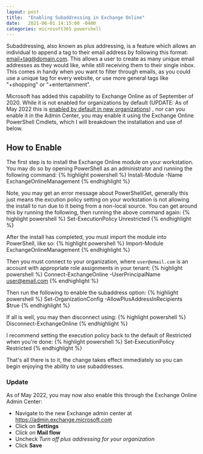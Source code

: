 ```yaml
---
layout: post
title:  "Enabling Subaddressing in Exchange Online"
date:   2021-06-01 14:15:00 -0400
categories: microsoft365 powershell
---
```

Subaddressing, also known as plus addressing, is a feature which allows an individual to append a tag to their email address by following this format: email+tag@domain.com. This allows a user to create as many unique email addresses as they would like, while still receiving them to their single inbox. This comes in handy when you want to filter through emails, as you could use a unique tag for every website, or use more general tags like "+shopping" or "+entertainment". 

Microsoft has added this capability to Exchange Online as of September of 2020. While it is not enabled for organizations by default (UPDATE: As of May 2022 this is [enabled by default in new organizations](https://learn.microsoft.com/en-us/exchange/recipients-in-exchange-online/plus-addressing-in-exchange-online)) , nor can you enable it in the Admin Center, you may enable it using the Exchange Online PowerShell Cmdlets, which I will breakdown the installation and use of below.

## How to Enable

The first step is to install the Exchange Online module on your workstation.
You may do so by opening PowerShell as an administrator and running the following command:
{% highlight powershell %}
Install-Module -Name ExchangeOnlineManagement
{% endhighlight %}

Note, you may get an error message about PowerShellGet, generally this just means the excution policy setting on your workstation is not allowing the install to run due to it being from a non-local source. You can  get around this by running the following, then running the above command again:
{% highlight powershell %}
Set-ExecutionPolicy Unrestricted
{% endhighlight %}

After the install has completed, you must import the module into PowerShell, like so:
{% highlight powershell %}
Import-Module ExchangeOnlineManagement
{% endhighlight %}

Then you must connect to your organization, where `user@email.com` is an account with appropriate role assignments in your tenant:
{% highlight powershell %}
Connect-ExchangeOnline -UserPrincipalName user@email.com
{% endhighlight %}

Then run the following to enable the subaddress option:
{% highlight powershell %}
Set-OrganizationConfig -AllowPlusAddressInRecipients $true
{% endhighlight %}

If all is well, you may then disconnect using:
{% highlight powershell %}
Disconnect-ExchangeOnline
{% endhighlight %}

I recommend setting the execution policy back to the default of Restricted when you're done:
{% highlight powershell %}
Set-ExecutionPolicy Restricted
{% endhighlight %}

That's all there is to it, the change takes effect immediately so you can begin enjoying the ability to use subaddresses.


### Update
As of May 2022, you may now also enable this through the Exchange Online Admin Center:

- Navigate to the new Exchange admin center at https://admin.exchange.microsoft.com
- Click on **Settings**
- Click on **Mail flow**
- Uncheck *Turn off plus addressing for your organization*
- Click **Save**
